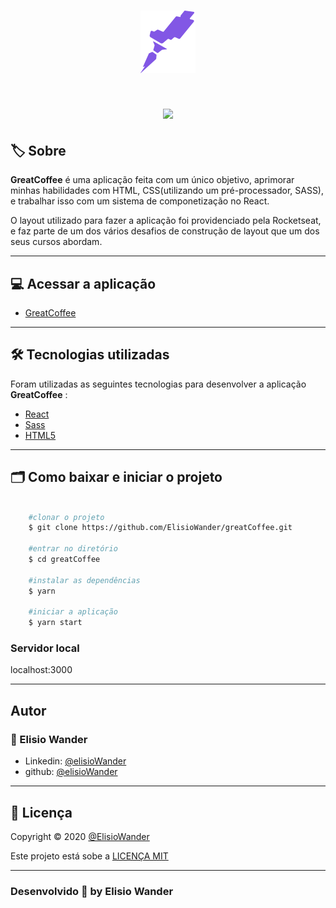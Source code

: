 <h1 align="center">
    <img src="./public/assets/logo-desktop.svg">
</h1>

<h1 align="center">
    <img src="./public/assets/greatCoffee.gif" width="400px"> 
</h1>

## 🏷️ Sobre 
**GreatCoffee** é uma aplicação feita com um único objetivo, aprimorar minhas habilidades com HTML, CSS(utilizando um pré-processador, SASS), e trabalhar isso com um sistema de componetização no React.

O layout utilizado para fazer a aplicação foi providenciado pela Rocketseat, e faz parte de um dos vários desafios de construção de layout que um dos seus cursos abordam.

---

## 💻 Acessar a aplicação
- [GreatCoffee](https://great-coffee-dusky.vercel.app/)

---

## 🛠️ Tecnologias utilizadas
Foram utilizadas as seguintes tecnologias para desenvolver a aplicação **GreatCoffee** :

- [React](https://pt-br.reactjs.org/)
- [Sass](https://sass-lang.com/)
- [HTML5](https://pt.wikipedia.org/wiki/HTML5)

---

## 🗂️ Como baixar e iniciar o projeto 

```bash

    #clonar o projeto
    $ git clone https://github.com/ElisioWander/greatCoffee.git

    #entrar no diretório
    $ cd greatCoffee

    #instalar as dependências
    $ yarn

    #iniciar a aplicação
    $ yarn start
```
### Servidor local
localhost:3000

---

## Autor
### 👤 Elisio Wander

- Linkedin: [@elisioWander](https://www.linkedin.com/in/elisio-wander-b88b69136/)
- github: [@elisioWander](https://github.com/ElisioWander)

---
## 📝 Licença
Copyright © 2020 [@ElisioWander](https://github.com/ElisioWander/greatCoffee/blob/main/LICENSE)

Este projeto está sobe a [LICENÇA MIT](https://opensource.org/licenses/MIT)

---

### Desenvolvido 💜 by Elisio Wander
